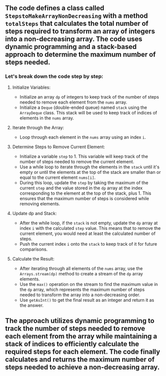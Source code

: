 ## The code defines a class called `StepstoMakeArrayNonDecreasing` with a method `totalSteps` that calculates the total number of steps required to transform an array of integers into a non-decreasing array. The code uses dynamic programming and a stack-based approach to determine the maximum number of steps needed.

### Let's break down the code step by step:

1. Initialize Variables:
   - Initialize an array `dp` of integers to keep track of the number of steps needed to remove each element from the `nums` array.
   - Initialize a `Deque` (double-ended queue) named `stack` using the `ArrayDeque` class. This stack will be used to keep track of indices of elements in the `nums` array.

2. Iterate through the Array:
   - Loop through each element in the `nums` array using an index `i`.

3. Determine Steps to Remove Current Element:
   - Initialize a variable `step` to 1. This variable will keep track of the number of steps needed to remove the current element.
   - Use a while loop to iterate through the elements in the `stack` until it's empty or until the elements at the top of the stack are smaller than or equal to the current element `nums[i]`.
   - During this loop, update the `step` by taking the maximum of the current `step` and the value stored in the `dp` array at the index corresponding to the element at the top of the stack, plus 1. This ensures that the maximum number of steps is considered while removing elements.

4. Update dp and Stack:
   - After the while loop, if the `stack` is not empty, update the `dp` array at index `i` with the calculated `step` value. This means that to remove the current element, you would need at least the calculated number of steps.
   - Push the current index `i` onto the `stack` to keep track of it for future comparisons.

5. Calculate the Result:
   - After iterating through all elements of the `nums` array, use the `Arrays.stream(dp)` method to create a stream of the `dp` array elements.
   - Use the `max()` operation on the stream to find the maximum value in the `dp` array, which represents the maximum number of steps needed to transform the array into a non-decreasing order.
   - Use `getAsInt()` to get the final result as an integer and return it as the answer.

## The approach utilizes dynamic programming to track the number of steps needed to remove each element from the array while maintaining a stack of indices to efficiently calculate the required steps for each element. The code finally calculates and returns the maximum number of steps needed to achieve a non-decreasing array.
